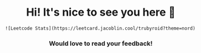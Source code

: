 <h1 align="center">Hi! It's nice to see you here 🙂 </h1>

    ![Leetcode Stats](https://leetcard.jacoblin.cool/trubyroid?theme=nord)

<h3 align="center">Would love to read your feedback!</h3>
